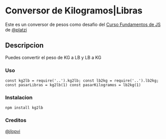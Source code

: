 # Conversor de Kilogramos|Libras

Este es un conversor de pesos como desafio del [Curso Fundamentos de JS](https://platzi.com/cursos/fundamentos-javascript/) de [@platzi](https://twitter.com/platzi)

## Descripcion

Puedes convertir el peso de KG a LB y LB a KG

### Uso

`const kg2lb = require('..').kg2lb;
const lb2kg = require('..').lb2kg;
const pasarLibras = kg2lb(1)
const pasarKilogramos = lb2kg(1) `

### Instalacion

`npm install kg2lb`

### Creditos

[@jlopvi](https://twitter.com/jlopvi)
